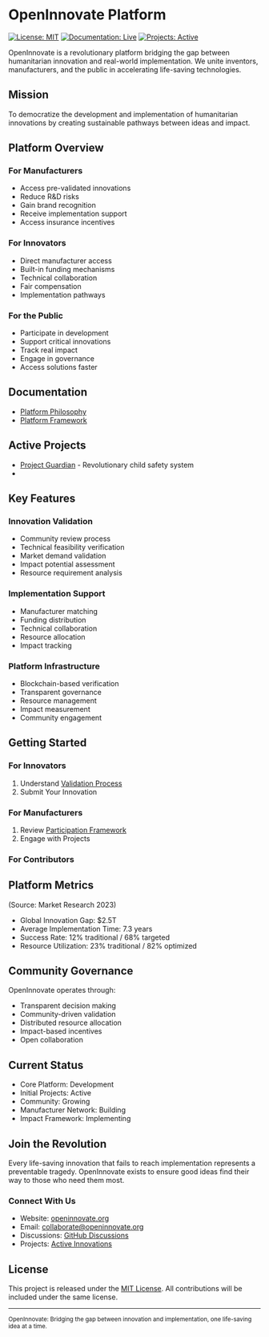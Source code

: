 # OpenInnovate Platform

[![License: MIT](https://img.shields.io/badge/License-MIT-blue.svg)](https://opensource.org/licenses/MIT)
[![Documentation: Live](https://img.shields.io/badge/docs-live-green.svg)](https://openinnovate.org)
[![Projects: Active](https://img.shields.io/badge/projects-active-brightgreen.svg)](https://github.com/hocmemini/OpenInnovate/tree/main/projects)

OpenInnovate is a revolutionary platform bridging the gap between humanitarian innovation and real-world implementation. We unite inventors, manufacturers, and the public in accelerating life-saving technologies.

## Mission
To democratize the development and implementation of humanitarian innovations by creating sustainable pathways between ideas and impact.

## Platform Overview

### For Manufacturers
- Access pre-validated innovations
- Reduce R&D risks
- Gain brand recognition
- Receive implementation support
- Access insurance incentives

### For Innovators
- Direct manufacturer access
- Built-in funding mechanisms
- Technical collaboration
- Fair compensation
- Implementation pathways

### For the Public
- Participate in development
- Support critical innovations
- Track real impact
- Engage in governance
- Access solutions faster

## Documentation

- [Platform Philosophy](philosophy/mission.md)
- [Platform Framework](platform/overview.md)

## Active Projects

- [Project Guardian](projects/guardian/README.md) - Revolutionary child safety system
- 
## Key Features

### Innovation Validation
- Community review process
- Technical feasibility verification
- Market demand validation
- Impact potential assessment
- Resource requirement analysis

### Implementation Support
- Manufacturer matching
- Funding distribution
- Technical collaboration
- Resource allocation
- Impact tracking

### Platform Infrastructure
- Blockchain-based verification
- Transparent governance
- Resource management
- Impact measurement
- Community engagement

## Getting Started

### For Innovators
1. Understand [Validation Process](platform/validation.md)
2. Submit Your Innovation

### For Manufacturers
1. Review [Participation Framework](platform/platform.md)
2. Engage with Projects

### For Contributors

## Platform Metrics
(Source: Market Research 2023)

- Global Innovation Gap: $2.5T
- Average Implementation Time: 7.3 years
- Success Rate: 12% traditional / 68% targeted
- Resource Utilization: 23% traditional / 82% optimized

## Community Governance

OpenInnovate operates through:
- Transparent decision making
- Community-driven validation
- Distributed resource allocation
- Impact-based incentives
- Open collaboration

## Current Status

- Core Platform: Development
- Initial Projects: Active
- Community: Growing
- Manufacturer Network: Building
- Impact Framework: Implementing

## Join the Revolution

Every life-saving innovation that fails to reach implementation represents a preventable tragedy. OpenInnovate exists to ensure good ideas find their way to those who need them most.

### Connect With Us
- Website: [openinnovate.org](https://openinnovate.org)
- Email: collaborate@openinnovate.org
- Discussions: [GitHub Discussions](https://github.com/hocmemini/OpenInnovate/discussions)
- Projects: [Active Innovations](projects/README.md)

## License

This project is released under the [MIT License](LICENSE). All contributions will be included under the same license.

---

<sub>OpenInnovate: Bridging the gap between innovation and implementation, one life-saving idea at a time.</sub>
